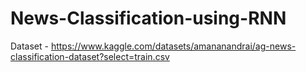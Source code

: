 # News-Classification-using-RNN

Dataset -  https://www.kaggle.com/datasets/amananandrai/ag-news-classification-dataset?select=train.csv